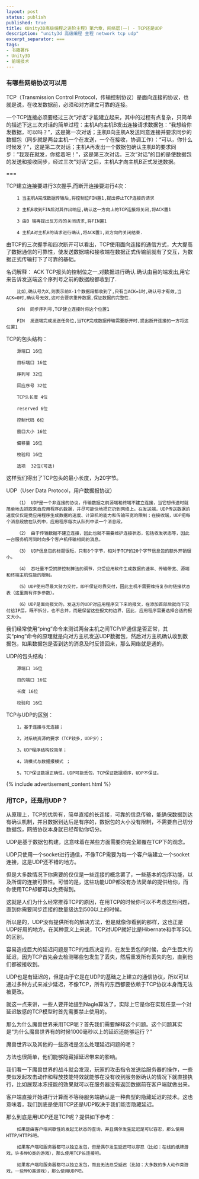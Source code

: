 ```yaml
---
layout: post
status: publish
published: true
title: 《Unity3D高级编程之进阶主程》第六章，网络层(一) - TCP还是UDP
description: "unity3d 高级编程 主程 network tcp udp"
excerpt_separator: ===
tags:
- 书籍著作
- Unity3D
- 前端技术
---
```


### 有哪些网络协议可以用

TCP（Transmission Control Protocol，传输控制协议）是面向连接的协议，也就是说，在收发数据前，必须和对方建立可靠的连接。

一个TCP连接必须要经过三次“对话”才能建立起来，其中的过程有点复杂，只简单的描述下这三次对话的简单过程：主机A向主机B发出连接请求数据包：“我想给你发数据，可以吗？”，这是第一次对话；主机B向主机A发送同意连接并要求同步的数据包（同步就是两台主机一个在发送，一个在接收，协调工作）：“可以，你什么时候发？”，这是第二次对话；主机A再发出一个数据包确认主机B的要求同步：“我现在就发，你接着吧！”，这是第三次对话。三次“对话”的目的是使数据包的发送和接收同步，经过三次“对话”之后，主机A才向主机B正式发送数据。

===

TCP建立连接要进行3次握手,而断开连接要进行4次：

        1 当主机A完成数据传输后,将控制位FIN置1,提出停止TCP连接的请求

        2 主机B收到FIN后对其作出响应,确认这一方向上的TCP连接将关闭,将ACK置1

        3 由B 端再提出反方向的关闭请求,将FIN置1

        4 主机A对主机B的请求进行确认,将ACK置1,双方向的关闭结束.

由TCP的三次握手和四次断开可以看出，TCP使用面向连接的通信方式，大大提高了数据通信的可靠性，使发送数据端和接收端在数据正式传输前就有了交互，为数据正式传输打下了可靠的基础。

名词解释：
        ACK  TCP报头的控制位之一,对数据进行确认.确认由目的端发出,用它来告诉发送端这个序列号之前的数据段都收到了.

        比如,确认号为X,则表示前X-1个数据段都收到了,只有当ACK=1时,确认号才有效,当ACK=0时,确认号无效,这时会要求重传数据,保证数据的完整性.
        
        SYN  同步序列号,TCP建立连接时将这个位置1
        
        FIN  发送端完成发送任务位,当TCP完成数据传输需要断开时,提出断开连接的一方将这位置1

TCP的包头结构：

        源端口 16位

        目标端口 16位

        序列号 32位

        回应序号 32位

        TCP头长度 4位

        reserved 6位

        控制代码 6位

        窗口大小 16位

        偏移量 16位

        校验和 16位

        选项  32位(可选)

这样我们得出了TCP包头的最小长度，为20字节。

UDP（User Data Protocol，用户数据报协议）

        （1） UDP是一个非连接的协议，传输数据之前源端和终端不建立连接，当它想传送时就简单地去抓取来自应用程序的数据，并尽可能快地把它扔到网络上。在发送端，UDP传送数据的速度仅仅是受应用程序生成数据的速度、计算机的能力和传输带宽的限制；在接收端，UDP把每个消息段放在队列中，应用程序每次从队列中读一个消息段。

        （2） 由于传输数据不建立连接，因此也就不需要维护连接状态，包括收发状态等，因此一台服务机可同时向多个客户机传输相同的消息。

        （3） UDP信息包的标题很短，只有8个字节，相对于TCP的20个字节信息包的额外开销很小。

        （4） 吞吐量不受拥挤控制算法的调节，只受应用软件生成数据的速率、传输带宽、源端和终端主机性能的限制。

        （5）UDP使用尽最大努力交付，即不保证可靠交付，因此主机不需要维持复杂的链接状态表（这里面有许多参数）。

        （6）UDP是面向报文的。发送方的UDP对应用程序交下来的报文，在添加首部后就向下交付给IP层。既不拆分，也不合并，而是保留这些报文的边界，因此，应用程序需要选择合适的报文大小。

我们经常使用“ping”命令来测试两台主机之间TCP/IP通信是否正常，其实“ping”命令的原理就是向对方主机发送UDP数据包，然后对方主机确认收到数据包，如果数据包是否到达的消息及时反馈回来，那么网络就是通的。

UDP的包头结构：
        
        源端口 16位

        目的端口 16位

        长度 16位

        校验和 16位

TCP与UDP的区别：

        1，基于连接与无连接；
        
        2，对系统资源的要求（TCP较多，UDP少）；
        
        3，UDP程序结构较简单；

        4，流模式与数据报模式 ；

        5，TCP保证数据正确性，UDP可能丢包，TCP保证数据顺序，UDP不保证。

{% include advertisement_content.html %}

### 用TCP，还是用UDP？

从原理上，TCP的优势有，简单直接的长连接，可靠的信息传输，能确保数据到达有确认机制，并且数据到达后是有序的，数据包的大小没有限制，不需要自己切分数据包，网络协议本身就已经帮助你切分。

UDP是基于数据包构建，这意味着在某些方面需要你完全颠覆在TCP下的观念。

UDP只使用一个socket进行通信，不像TCP需要为每一个客户端建立一个socket连接，这是UDP还不错的地方。

但是大多数情况下你需要的仅仅是一些连接的概念罢了，一些基本的包序功能，以及所谓的连接可靠性。可惜的是，这些功能UDP都没有办法简单的提供给你，而你使用TCP却都可以免费得到。

这就是人们为什么经常推荐TCP的原因，在用TCP的时候你可以不考虑这些问题，直到你需要同步连接的数量级达到500以上的时候。

所以是的，UDP没有提供所有的解决方法，但是就像你看到的那样，这也正是UDP好用的地方。在某种意义上来说，TCP对UDP就好比是Hibernate和手写SQL的区别。

容易造成巨大的延迟问题是TCP的性质决定的，在发生丢包的时候，会产生巨大的延迟，因为TCP首先会去检测哪些包发生了丢失，然后重发所有丢失的包，直到他们都被接收到。

UDP也是有延迟的，但是由于它是在UDP的基础之上建立的通信协议，所以可以通过多种方式来减少延迟，不像TCP，所有的东西都要依赖于TCP协议本身而无法被更改。

就这一点来讲，一些人要开始提到Nagle算法了，实际上它是你在实现任意一个对延迟敏感的TCP模型时首先需要禁止使用的。

那么为什么魔兽世界采用TCP呢？首先我们需要解释这个问题。这个问题其实是“为什么魔兽世界有的时候1000毫秒以上的延迟还能够运行？”

魔兽世界以及其他的一些游戏是怎么处理延迟问题的呢？

方法也很简单，他们能够隐藏掉延迟带来的影响。

我们看一下魔兽世界的战斗就会发现，玩家的攻击指令发送给服务器的操作，一些类似发起攻击动作和释放技能特效就能够在没有收到服务器确认的情况下就直接执行，比如展现冰冻技能的效果就可以在服务器没有返回数据前在客户端就做出来。

客户端直接开始进行计算而不等待服务端确认是一种典型的隐藏延迟的技术。这也意味着，我们到底是使用TCP还是UDP取决于我们能否隐藏延迟。

那么到底是用UDP还是TCP呢？提供如下参考：

        如果是由客户端间歇性的发起无状态的查询，并且偶尔发生延迟是可以容忍，那么使用HTTP/HTTPS吧。

        如果客户端和服务器都可以独立发包，但是偶尔发生延迟可以容忍（比如：在线的纸牌游戏，许多MMO类的游戏），那么使用TCP长连接吧。

        如果客户端和服务器都可以独立发包，而且无法忍受延迟（比如：大多数的多人动作类游戏，一些MMO类游戏），那么使用UDP吧。


